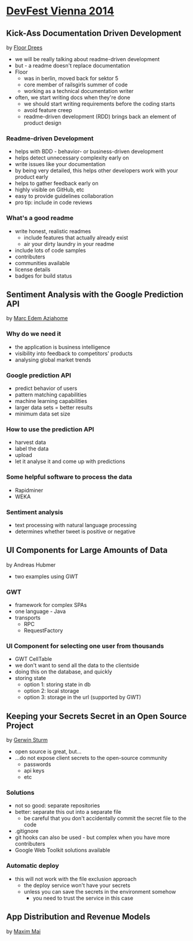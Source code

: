 [DevFest Vienna 2014](http://www.devfest.at/)
===================

Kick-Ass Documentation Driven Development
-----------------------------------------

by [Floor Drees](https://twitter.com/floordrees)

* we will be really talking about readme-driven development
* but - a readme doesn't replace documentation
* Floor
  * was in berlin, moved back for sektor 5
  * core member of railsgirls summer of code
  * working as a technical documentation writer
* often, we start writing docs when they're done
  * we should start writing requirements before the coding starts
  * avoid feature creep
  * readme-driven development (RDD) brings back an element of product design

### Readme-driven Development

* helps with BDD - behavior- or business-driven development
* helps detect unnecessary complexity early on
* write issues like your documentation
* by being very detailed, this helps other developers work with your product early
* helps to gather feedback early on
* highly visible on GitHub, etc
* easy to provide guidelines collaboration
* pro tip: include in code reviews

### What's a good readme
* write honest, realistic readmes
  * include features that actually already exist
  * air your dirty laundry in your readme
* include lots of code samples
* contributers
* communities available
* license details
* badges for build status

Sentiment Analysis with the Google Prediction API
-------------------------------------------------

by [Marc Edem Aziahome](https://plus.google.com/+MarcEdem)

### Why do we need it

* the application is business intelligence
* visibility into feedback to competitors' products
* analysing global market trends

### Google prediction API

* predict behavior of users
* pattern matching capabilities
* machine learning capabilities
* larger data sets = better results
* minimum data set size

### How to use the prediction API

* harvest data
* label the data
* upload
* let it analyse it and come up with predictions

### Some helpful software to process the data

* Rapidminer
* WEKA

### Sentiment analysis

* text processing with natural language processing
* determines whether tweet is positive or negative

UI Components for Large Amounts of Data
---------------------------------------

by Andreas Hubmer

* two examples using GWT

### GWT

* framework for complex SPAs
* one language - Java
* transports
  * RPC
  * RequestFactory

### UI Component for selecting one user from thousands

* GWT CellTable
* we don't want to send all the data to the clientside
* doing this on the database, and quickly
* storing state
  * option 1: storing state in db
  * option 2: local storage
  * option 3: storage in the url (supported by GWT)

Keeping your Secrets Secret in an Open Source Project
-----------------------------------------------------

by [Gerwin Sturm](https://twitter.com/Scarygami)

* open source is great, but...
* ...do not expose client secrets to the open-source community
  * passwords
  * api keys
  * etc

### Solutions

* not so good: separate repositories
* better: separate this out into a separate file
  * be careful that you don't accidentally commit the secret file to the code
* .gitignore
* git hooks can also be used - but complex when you have more contributers
* Google Web Toolkit solutions available

### Automatic deploy

* this will not work with the file exclusion approach
  * the deploy service won't have your secrets
  * unless you can save the secrets in the environment somehow
    * you need to trust the service in this case

App Distribution and Revenue Models
-----------------------------------

by [Maxim Mai](https://twitter.com/MaximFMai)


